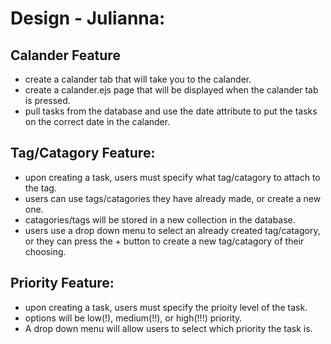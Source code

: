 # Design - Julianna:

## Calander Feature
- create a calander tab that will take you to the calander.
- create a calander.ejs page that will be displayed when the calander tab is pressed.
- pull tasks from the database and use the date attribute to put the tasks on the correct date in the calander.

## Tag/Catagory Feature:
- upon creating a task, users must specify what tag/catagory to attach to the tag.
- users can use tags/catagories they have already made, or create a new one.
- catagories/tags will be stored in a new collection in the database.
- users use a drop down menu to select an already created tag/catagory, or they can press the + button to create a new tag/catagory of their choosing.

## Priority Feature:
- upon creating a task, users must specify the prioity level of the task.
- options will be low(!), medium(!!), or high(!!!) priority.
- A drop down menu will allow users to select which priority the task is.
